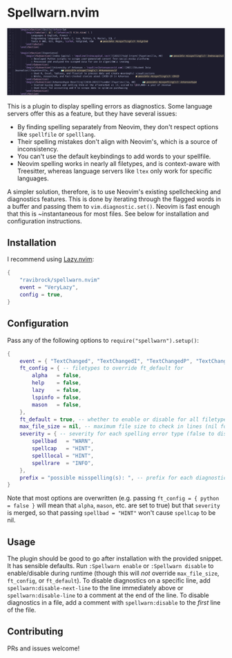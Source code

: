 # Spellwarn.nvim

![example of spelling diagnostics](img/example.jpg)

This is a plugin to display spelling errors as diagnostics. Some language servers offer this as a feature, but they have several issues:

- By finding spelling separately from Neovim, they don't respect options like `spellfile` or `spelllang`.
- Their spelling mistakes don't align with Neovim's, which is a source of inconsistency.
- You can't use the default keybindings to add words to your spellfile.
- Neovim spelling works in nearly all filetypes, and is context-aware with Treesitter, whereas language servers like `ltex` only work for specific languages.

A simpler solution, therefore, is to use Neovim's existing spellchecking and diagnostics features. This is done by iterating through the flagged words in a buffer and passing them to `vim.diagnostic.set()`. Neovim is fast enough that this is ~instantaneous for most files. See below for installation and configuration instructions.

## Installation
I recommend using [Lazy.nvim](https://github.com/folke/lazy.nvim):
```lua
{
    "ravibrock/spellwarn.nvim"
    event = "VeryLazy",
    config = true,
}
```

## Configuration
Pass any of the following options to `require("spellwarn").setup()`:
```lua
{
    event = { "TextChanged", "TextChangedI", "TextChangedP", "TextChangedT" }, -- event(s) to refresh diagnostics on
    ft_config = { -- filetypes to override ft_default for
        alpha   = false,
        help    = false,
        lazy    = false,
        lspinfo = false,
        mason   = false,
    },
    ft_default = true, -- whether to enable or disable for all filetypes by default
    max_file_size = nil, -- maximum file size to check in lines (nil for no limit)
    severity = { -- severity for each spelling error type (false to disable)
        spellbad   = "WARN",
        spellcap   = "HINT",
        spelllocal = "HINT",
        spellrare  = "INFO",
    },
    prefix = "possible misspelling(s): ", -- prefix for each diagnostic message
}
```
Note that most options are overwritten (e.g. passing `ft_config = { python = false }` will mean that `alpha`, `mason`, etc. are set to true) but that `severity` is merged, so that passing `spellbad = "HINT"` won't cause `spellcap` to be nil.

## Usage
The plugin should be good to go after installation with the provided snippet. It has sensible defaults. Run `:Spellwarn enable` or `:Spellwarn disable` to enable/disable during runtime (though this will *not* override `max_file_size`, `ft_config`, or `ft_default`). To disable diagnostics on a specific line, add `spellwarn:disable-next-line` to the line immediately above or `spellwarn:disable-line` to a comment at the end of the line. To disable diagnostics in a file, add a comment with `spellwarn:disable` to the *first* line of the file.

## Contributing
PRs and issues welcome!
